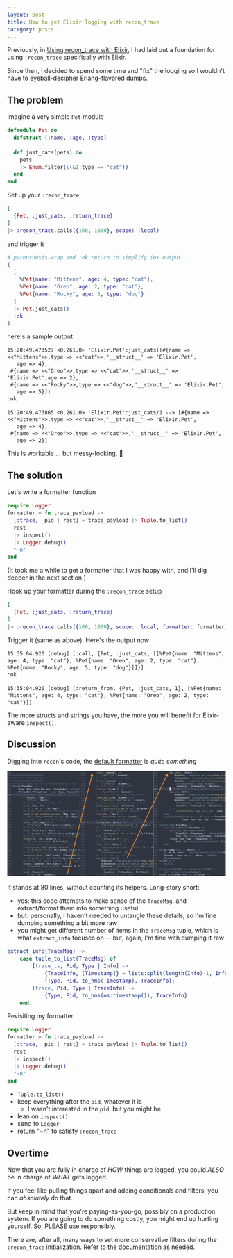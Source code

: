 ```yaml
---
layout: post
title: How to get Elixir logging with recon_trace
category: posts
---
```


Previously, in [Using recon_trace with Elixir](/posts/using-recon_trace-with-elixir/), I had laid out a foundation
for using `:recon_trace` specifically with Elixir.

Since then, I decided to spend some time and "fix" the logging so I wouldn't
have to eyeball-decipher Erlang-flavored dumps.

## The problem

Imagine a very simple `Pet` module

```elixir
defmodule Pet do
  defstruct [:name, :age, :type]

  def just_cats(pets) do
    pets
    |> Enum.filter(&(&1.type == "cat"))
  end
end
```

Set up your `:recon_trace`

```elixir
[
  {Pet, :just_cats, :return_trace}
]
|> :recon_trace.calls({100, 1000}, scope: :local)
```

and trigger it

```elixir
# parenthesis-wrap and :ok return to simplify iex output...
(
  [
    %Pet{name: "Mittens", age: 4, type: "cat"},
    %Pet{name: "Oreo", age: 2, type: "cat"},
    %Pet{name: "Rocky", age: 5, type: "dog"}
  ]
  |> Pet.just_cats()
  :ok
)
```

here's a sample output

```text
15:20:49.473527 <0.261.0> 'Elixir.Pet':just_cats([#{name => <<"Mittens">>,type => <<"cat">>,'__struct__' => 'Elixir.Pet',
   age => 4},
 #{name => <<"Oreo">>,type => <<"cat">>,'__struct__' => 'Elixir.Pet',age => 2},
 #{name => <<"Rocky">>,type => <<"dog">>,'__struct__' => 'Elixir.Pet',
   age => 5}])
:ok

15:20:49.473865 <0.261.0> 'Elixir.Pet':just_cats/1 --> [#{name => <<"Mittens">>,type => <<"cat">>,'__struct__' => 'Elixir.Pet',
   age => 4},
 #{name => <<"Oreo">>,type => <<"cat">>,'__struct__' => 'Elixir.Pet',
   age => 2}]
```

This is workable ... but messy-looking. 🤔

## The solution

Let's write a formatter function

```elixir
require Logger
formatter = fn trace_payload ->
  [:trace, _pid | rest] = trace_payload |> Tuple.to_list()
  rest
  |> inspect()
  |> Logger.debug()
  "~n"
end
```

(It took me a while to get a formatter that I was happy with, and I'll dig deeper in the next section.)

Hook up your formatter during the `:recon_trace` setup

```elixir
[
  {Pet, :just_cats, :return_trace}
]
|> :recon_trace.calls({100, 1000}, scope: :local, formatter: formatter)
```

Trigger it (same as above). Here's the output now

```text
15:35:04.920 [debug] [:call, {Pet, :just_cats, [[%Pet{name: "Mittens", age: 4, type: "cat"}, %Pet{name: "Oreo", age: 2, type: "cat"}, %Pet{name: "Rocky", age: 5, type: "dog"}]]}]
:ok

15:35:04.920 [debug] [:return_from, {Pet, :just_cats, 1}, [%Pet{name: "Mittens", age: 4, type: "cat"}, %Pet{name: "Oreo", age: 2, type: "cat"}]]
```

The more structs and strings you have, the more you will benefit for Elixir-aware `inspect()`.

## Discussion

Digging into `recon`'s code, the [default formatter](https://github.com/ferd/recon/blob/master/src/recon_trace.erl#L516-L604) is _quite something_

[![code for default formatter](/assets/recon-trace-formatter/default-formatter.jpg)](/assets/recon-trace-formatter/default-formatter.jpg)

It stands at 80 lines, without counting its helpers. Long-story short:
- yes: this code attempts to make sense of the `TraceMsg`, and extract/format them into something useful
- but: personally, I haven't needed to untangle these details, so I'm fine dumping something a bit more raw
- you might get different number of items in the `TraceMsg` tuple, which is what `extract_info` focuses on -- but, again, I'm fine with dumping it raw

```erlang
extract_info(TraceMsg) ->
    case tuple_to_list(TraceMsg) of
        [trace_ts, Pid, Type | Info] ->
            {TraceInfo, [Timestamp]} = lists:split(length(Info)-1, Info),
            {Type, Pid, to_hms(Timestamp), TraceInfo};
        [trace, Pid, Type | TraceInfo] ->
            {Type, Pid, to_hms(os:timestamp()), TraceInfo}
    end.
```

Revisiting my formatter

```elixir
require Logger
formatter = fn trace_payload ->
  [:trace, _pid | rest] = trace_payload |> Tuple.to_list()
  rest
  |> inspect()
  |> Logger.debug()
  "~n"
end
```

- `Tuple.to_list()`
- keep everything after the `pid`, whatever it is
  - I wasn't interested in the `pid`, but you might be
- lean on `inspect()`
- send to `Logger`
- return "~n" to satisfy `:recon_trace`

## Overtime

Now that you are fully in charge of _HOW_ things are logged, you could _ALSO_ be in charge of _WHAT_ gets logged.

If you feel like pulling things apart and adding conditionals and filters, you
can _absolutely_ do that.

But keep in mind that you're paying-as-you-go, possibly on a production system. If
you are going to do something costly, you might end up hurting yourself. So, PLEASE use responsibly.

There are, after all, many ways to set more conservative filters during
the `:recon_trace` initialization. Refer to the [documentation](https://hexdocs.pm/recon/recon_trace.html#calls/3) as needed.
